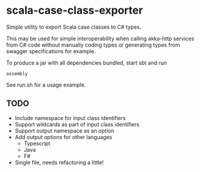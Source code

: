 # scala-case-class-exporter

Simple utility to export Scala case classes to C# types.

This may be used for simple interoperability when calling akka-http services from C# code without manually coding types or generating types from swagger specifications for example.

To produce a jar with all dependencies bundled, start sbt and run

    assembly

See run.sh for a usage example.

## TODO

- Include namespace for input class identifiers
- Support wildcards as part of input class identifiers
- Support output namespace as an option
- Add output options for other languages
  - Typescript
  - Java
  - F#
- Single file, needs refactoring a little!

